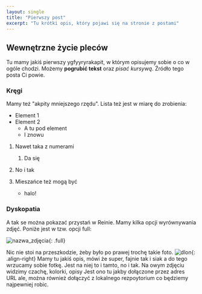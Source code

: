 ```yaml
---
layout: single
title: "Pierwszy post"
excerpt: "Tu krótki opis, który pojawi się na stronie z postami"
---
```

<!-- ## oznaczamy akapity -->

## Wewnętrzne życie pleców

Tu mamy jakiś pierwszy ygfyyryrakapit, w którym opisujemy sobie o co w ogóle chodzi. Możemy **pogrubić tekst** oraz *pisać kursywą*. Źródło tego posta Ci powie.

<!-- ### oznaczamy podakapity (możemy użyć też #### itd.) -->

### Kręgi

Mamy też "akpity mniejszego rzędu". Lista też jest w miarę do zrobienia:

* Element 1
* Element 2
  * A tu pod element
  * I znowu
  
1. Nawet taka z numerami
   1. Da się
1. No i tak

1. Mieszańce też mogą być
   * halo!

### Dyskopatia

A tak se można pokazać przystań w Reinie. Mamy kilka opcji wyrównywania zdjęć. Poniże jest w tzw. opcji full:

![nazwa_zdjęcia](https://upload.wikimedia.org/wikipedia/commons/3/34/Reine_Marina.jpg){: .full}

Nic nie stoi na przeszkodzie, żeby było po prawej trochę takie foto.
![dlon](http://www.jogospuzzle.com/imatjes/os-ossos-do-cr%C3%A2nio-humano_5564472939998-p.jpg){: .align-right} 
Mamy tu jakiś opis, mówi że super, fajnie tak i siak  a do tego wrzucamy sobie fotkę. Jest na niej to i tamto, 
no i tak. Na owym zdjęciu widzimy czachę, kolorki, opisy Jest ono tu jakby dołączone przez adres URL ale, 
można również dołączyć z lokalnego rezpoytorium co będziemy najpewniej robic.

